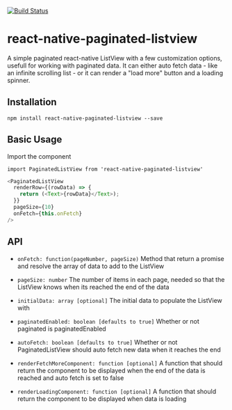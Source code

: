 [![Build Status](https://travis-ci.org/blaketarter/react-native-paginated-listview.svg?branch=master)](https://travis-ci.org/blaketarter/react-native-paginated-listview)

react-native-paginated-listview
=====
A simple paginated react-native ListView with a few customization options, usefull
for working with paginated data. It can either auto fetch data - like an infinite scrolling list -
or it can render a "load more" button and a loading spinner.

## Installation
`npm install react-native-paginated-listview --save`

## Basic Usage
Import the component

`import PaginatedListView from 'react-native-paginated-listview'`

```js
<PaginatedListView
  renderRow={(rowData) => {
    return (<Text>{rowData}</Text>);
  }}
  pageSize={10}
  onFetch={this.onFetch}
/>
```

## API
* `onFetch: function(pageNumber, pageSize)`
Method that return a promise and resolve the array of data to add to the ListView

* `pageSize: number`
The number of items in each page, needed so that the ListView knows when its reached the end of the data

* `initialData: array [optional]`
The initial data to populate the ListView with

* `paginatedEnabled: boolean [defaults to true]`
Whether or not paginated is paginatedEnabled

* `autoFetch: boolean [defaults to true]`
Whether or not PaginatedListView should auto fetch new data when it reaches the end

* `renderFetchMoreComponent: function [optional]`
A function that should return the component to be displayed when the end of the data is reached and auto fetch is set to false

* `renderLoadingComponent: function [optional]`
A function that should return the component to be displayed when data is loading

